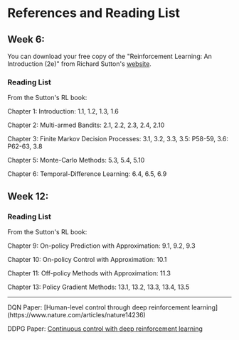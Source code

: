 # References and Reading List

## Week 6:

You can download your free copy of the "Reinforcement Learning: An Introduction (2e)" from Richard Sutton's [website](http://incompleteideas.net/book/RLbook2020.pdf).

### Reading List
From the Sutton's RL book:

Chapter 1: Introduction: 1.1, 1.2, 1.3, 1.6

Chapter 2: Multi-armed Bandits: 2.1, 2.2, 2.3, 2.4, 2.10

Chapter 3: Finite Markov Decision Processes: 3.1, 3.2, 3.3, 3.5: P58-59, 3.6: P62-63, 3.8

Chapter 5: Monte-Carlo Methods: 5.3, 5.4, 5.10

Chapter 6: Temporal-Difference Learning: 6.4, 6.5, 6.9

## Week 12:

### Reading List
From the Sutton's RL book:

Chapter 9: On-policy Prediction with Approximation: 9.1, 9.2, 9.3

Chapter 10: On-policy Control with Approximation: 10.1

Chapter 11: Off-policy Methods with Approximation: 11.3

Chapter 13: Policy Gradient Methods: 13.1, 13.2, 13.3, 13.4, 13.5

<hr />
DQN Paper: [Human-level control through deep reinforcement learning](https://www.nature.com/articles/nature14236)

DDPG Paper: [Continuous control with deep reinforcement learning](https://arxiv.org/abs/1509.02971)
